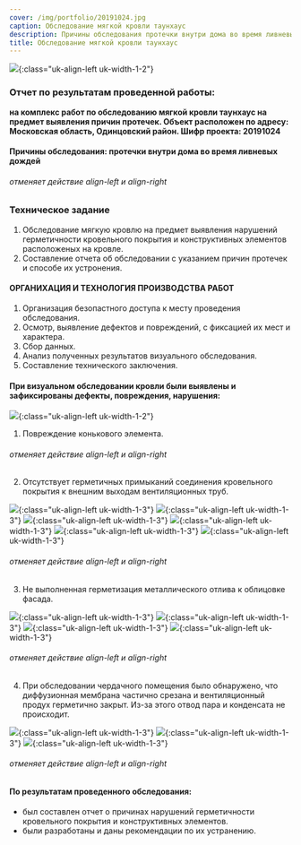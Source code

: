 ```yaml
---
cover: /img/portfolio/20191024.jpg
caption: Обследование мягкой кровли таунхаус
description: Причины обследования протечки внутри дома во время ливневых дождей
title: Обследование мягкой кровли таунхаус
---
```


![](/img/portfolio/20191024.jpg){:class="uk-align-left uk-width-1-2"}

### **Отчет по результатам проведенной работы:**
**на комплекс работ по обследованию мягкой кровли таунхаус на предмет выявления причин протечек.
Объект расположен по адресу: Московская область, Одинцовский район. 
Шифр проекта: 20191024**	

#### **Причины обследования: протечки внутри дома во время ливневых дождей**
###### отменяет действие align-left и align-right

### **Техническое задание**
1.	Обследование мягкую кровлю на предмет выявления нарушений герметичности кровельного покрытия и конструктивных элементов расположеных на кровле.
2.	Составление отчета об обследовании с указанием причин протечек и способе их устронения.

#### **ОРГАНИХАЦИЯ И ТЕХНОЛОГИЯ ПРОИЗВОДСТВА РАБОТ**
1.	Организация безопастного доступа к месту проведения обследования.
2.	Осмотр, выявление дефектов и повреждений, с фиксацией их мест и характера.
3.	Сбор данных.
4.	Анализ полученных результатов визуального обследования.
5.	Составление технического заключения.
 
#### **При визуальном обследовании кровли были выявлены и зафиксированы дефекты, повреждения, нарушения:**
![](/img/portfolio/20191024/20191024.1.jpg){:class="uk-align-left uk-width-1-2"}
1.	Повреждение конькового элемента.

  
###### отменяет действие align-left и align-right

2.	Отсутствует герметичных примыканий соединения кровельного покрытия к внешним выходам вентиляционных труб.  

![](/img/portfolio/20191024/20191024.2.png){:class="uk-align-left uk-width-1-3"}
![](/img/portfolio/20191024/20191024.3.png){:class="uk-align-left uk-width-1-3"}
![](/img/portfolio/20191024/20191024.4.png){:class="uk-align-left uk-width-1-3"}
![](/img/portfolio/20191024/20191024.5.png){:class="uk-align-left uk-width-1-3"}
![](/img/portfolio/20191024/20191024.6.png){:class="uk-align-left uk-width-1-3"}
![](/img/portfolio/20191024/20191024.7.png){:class="uk-align-left uk-width-1-3"}

###### отменяет действие align-left и align-right

3.	Не выполненная герметизация металлического отлива к облицовке фасада.

![](/img/portfolio/20191024/20191024.8.png){:class="uk-align-left uk-width-1-3"}
![](/img/portfolio/20191024/20191024.9.png){:class="uk-align-left uk-width-1-3"}
![](/img/portfolio/20191024/20191024.10.png){:class="uk-align-left uk-width-1-3"}
![](/img/portfolio/20191024/20191024.11.png){:class="uk-align-left uk-width-1-3"}
   
###### отменяет действие align-left и align-right

4.	При обследовании чердачного помещения было обнаружено, что диффузионная мембрана частично срезана и вентиляционный продух герметично закрыт. Из-за этого отвод пара и конденсата не происходит. 

![](/img/portfolio/20191024/20191024.12.png){:class="uk-align-left uk-width-1-3"}
![](/img/portfolio/20191024/20191024.13.png){:class="uk-align-left uk-width-1-3"}
![](/img/portfolio/20191024/20191024.14.png){:class="uk-align-left uk-width-1-3"}
  
###### отменяет действие align-left и align-right

#### **По результатам проведенного обследования:** 
- был составлен отчет о причинах нарушений герметичности кровельного покрытия и конструктивных элементов.
- были разработаны и даны рекомендации по их устранению.

